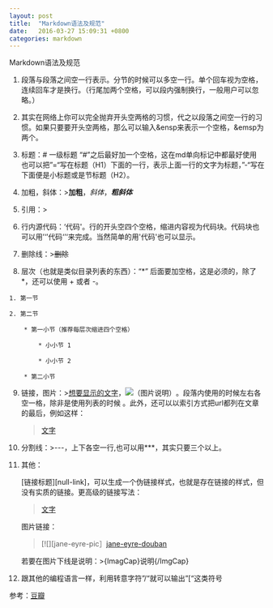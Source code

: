 ```yaml
---
layout: post
title:  "Markdown语法及规范"
date:   2016-03-27 15:09:31 +0800
categories: markdown
---
```

Markdown语法及规范

  1. 段落与段落之间空一行表示。分节的时候可以多空一行。单个回车视为空格，连续回车才是换行。（行尾加两个空格，可以段内强制换行，一般用户可以忽略。）
  
  2. 其实在网络上你可以完全抛弃开头空两格的习惯，代之以段落之间空一行的习惯。如果只要要开头空两格，那么可以输入&ensp来表示一个空格，&emsp为两个。
  
  3. 标题：# 一级标题
     “#”之后最好加一个空格，这在md单向标记中都最好使用
      也可以把”=“写在标题（H1）下面的一行，表示上面一行的文字为标题，”-“写在下面便是小标题或是节标题（H2）。

  4. 加粗，斜体：>**加粗**，*斜体*，***粗斜体***
  
  5. 引用：>
  
  6. 行内源代码：‘代码'。行的开头空四个空格，缩进内容视为代码块。代码块也可以用’‘’代码‘’‘来完成。当然简单的用'代码'也可以显示。
  
  7. 删除线：>~~删除~~
  
  8. 层次（也就是类似目录列表的东西）：“*” 后面要加空格，这是必须的，除了 *，还可以使用 + 或者 -。
  
    1. 第一节
    
    2. 第二节
    
        * 第一小节（推荐每层次缩进四个空格）
    
            * 小小节 1
    
            * 小小节 2
    
        * 第二小节
    
  9. 链接，图片：>[想要显示的文字](链接,"Title")，![（图片说明）](图片链接)。段落内使用的时候左右各空一格，除非是使用列表的时候      。此外，还可以以索引方式把url都列在文章的最后，例如这样：
  
        >[文字][1]

        >[1]: 链接（不要忘记冒号后面的空格，title的写法与上类似）
        
  10. 分割线：>---，上下各空一行,也可以用***，其实只要三个以上。
  
  11. 其他：
  
      [链接标题][null-link]，可以生成一个伪链接样式，也就是存在链接的样式，但没有实质的链接。更高级的链接写法：
      >[文字][hover]

      >[hover]:链接"悬停文字"
      
      图片链接：
      
      >[![][jane-eyre-pic］[jane-eyre-douban]
      
      >[jane-eyre-pic]: http://img3.douban.com/mpic/s1108264.jpg
      
      >[jane-eyre-douban]: http://book.douban.com/subject/1141406/
      
      若要在图片下线是说明：>{ImagCap}说明{/ImgCap}
      
  12. 跟其他的编程语言一样，利用转意字符”/“就可以输出”[“这类符号
  
  参考：[豆瓣](https://www.douban.com/note/485099162/)
